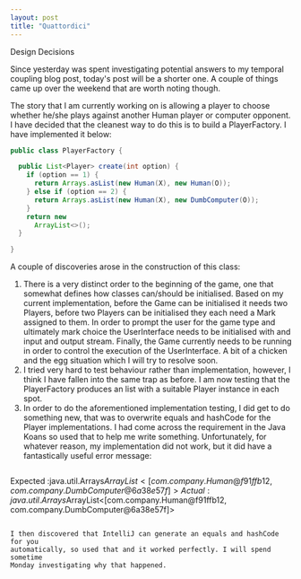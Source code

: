 ```yaml
---
layout: post
title: "Quattordici"
---
```


Design Decisions

Since yesterday was spent investigating potential answers to my temporal
coupling blog post, today's post will be a shorter one. A couple of things came
up over the weekend that are worth noting though.

The story that I am currently working on is allowing a player to choose whether
he/she plays against another Human player or computer opponent. I have decided
that the cleanest way to do this is to build a PlayerFactory. I have
implemented it below:

```java
public class PlayerFactory {

  public List<Player> create(int option) {
    if (option == 1) {
      return Arrays.asList(new Human(X), new Human(O));
    } else if (option == 2) {
      return Arrays.asList(new Human(X), new DumbComputer(O));
    }
    return new
      ArrayList<>();
  }

}
```

A couple of discoveries arose in the construction of this class:

1. There is a very distinct order to the beginning of the game, one that
   somewhat defines how classes can/should be initialised. Based on my current
   implementation, before the Game can be initialised it needs two Players,
   before two Players can be initialised they each need a Mark assigned to
   them. In order to prompt the user for the game type and ultimately mark
   choice the UserInterface needs to be initialised with and input and output
   stream. Finally, the Game currently needs to be running in order to control
   the execution of the UserInterface. A bit of a chicken and the egg
   situation which I will try to resolve soon.
2. I tried very hard to test behaviour rather than implementation, however,
   I think I have fallen into the same trap as before. I am now testing that
   the PlayerFactory produces an list with a suitable Player instance in each
   spot. 
3. In order to do the aforementioned implementation testing, I did get to do
   something new, that was to overwrite equals and hashCode for the Player
   implementations. I had come across the requirement in the Java Koans so used
   that to help me write something. Unfortunately, for whatever reason, my
   implementation did not work, but it did have a fantastically useful error
   message:

> ```bash
Expected :java.util.Arrays$ArrayList<[com.company.Human@f91ffb12, com.company.DumbComputer@6a38e57f]> 
Actual   :java.util.Arrays$ArrayList<[com.company.Human@f91ffb12, com.company.DumbComputer@6a38e57f]>
```

I then discovered that IntelliJ can generate an equals and hashCode for you
automatically, so used that and it worked perfectly. I will spend sometime
Monday investigating why that happened. 


